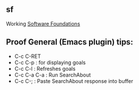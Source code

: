 sf
--

Working [Software Foundations](https://www.cis.upenn.edu/~bcpierce/sf/current/index.html)

Proof General (Emacs plugin) tips:
-----------------------------------

* C-c C-RET
* C-c C-p   : for displaying goals
* C-c C-l   : Refreshes goals
* C-c C-a C-a : Run SearchAbout
* C-c C-;     : Paste SearchAbout response into buffer
